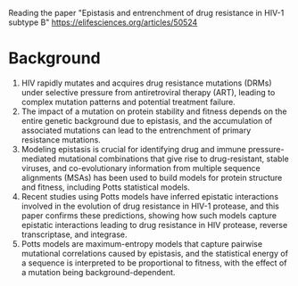 Reading the paper "Epistasis and entrenchment of drug resistance in HIV-1 subtype B"
https://elifesciences.org/articles/50524
# Background
1. HIV rapidly mutates and acquires drug resistance mutations (DRMs) under selective pressure from antiretroviral therapy (ART), leading to complex mutation patterns and potential treatment failure.
2. The impact of a mutation on protein stability and fitness depends on the entire genetic background due to epistasis, and the accumulation of associated mutations can lead to the entrenchment of primary resistance mutations.
3. Modeling epistasis is crucial for identifying drug and immune pressure-mediated mutational combinations that give rise to drug-resistant, stable viruses, and co-evolutionary information from multiple sequence alignments (MSAs) has been used to build models for protein structure and fitness, including Potts statistical models.
4. Recent studies using Potts models have inferred epistatic interactions involved in the evolution of drug resistance in HIV-1 protease, and this paper confirms these predictions, showing how such models capture epistatic interactions leading to drug resistance in HIV protease, reverse transcriptase, and integrase.
5. Potts models are maximum-entropy models that capture pairwise mutational correlations caused by epistasis, and the statistical energy of a sequence is interpreted to be proportional to fitness, with the effect of a mutation being background-dependent.